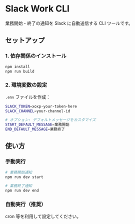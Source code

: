 # Slack Work CLI

業務開始・終了の通知を Slack に自動送信する CLI ツールです。

## セットアップ

### 1. 依存関係のインストール

```bash
npm install
npm run build
```

### 2. 環境変数の設定

`.env` ファイルを作成：

```bash
SLACK_TOKEN=xoxp-your-token-here
SLACK_CHANNEL=your-channel-id

# オプション: デフォルトメッセージをカスタマイズ
START_DEFAULT_MESSAGE=業務開始
END_DEFAULT_MESSAGE=業務終了
```

## 使い方

### 手動実行

```bash
# 業務開始通知
npm run dev start

# 業務終了通知
npm run dev end
```

### 自動実行（推奨）

cron 等を利用して設定してください。
